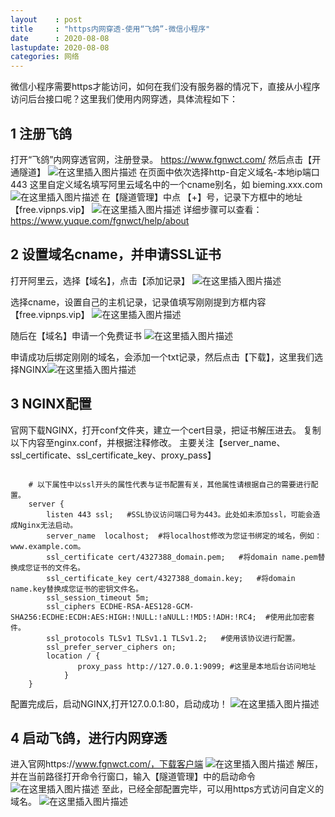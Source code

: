 ```yaml
---
layout    : post
title     : "https内网穿透-使用“飞鸽”-微信小程序"
date      : 2020-08-08
lastupdate: 2020-08-08
categories: 网络
---
```


微信小程序需要https才能访问，如何在我们没有服务器的情况下，直接从小程序访问后台接口呢？这里我们使用内网穿透，具体流程如下：
## 1 注册飞鸽
打开“飞鸽”内网穿透官网，注册登录。
https://www.fgnwct.com/
然后点击【开通隧道】
![在这里插入图片描述](/assets/img/2020-08-08-frp-https-zh/1.png)
在页面中依次选择http-自定义域名-本地ip端口443
这里自定义域名填写阿里云域名中的一个cname别名，如 bieming.xxx.com
![在这里插入图片描述](/assets/img/2020-08-08-frp-https-zh/2.png)
在【隧道管理】中点 【+】号，记录下方框中的地址【free.vipnps.vip】
![在这里插入图片描述](/assets/img/2020-08-08-frp-https-zh/3.png)
详细步骤可以查看：https://www.yuque.com/fgnwct/help/about

## 2 设置域名cname，并申请SSL证书
打开阿里云，选择【域名】，点击【添加记录】
![在这里插入图片描述](/assets/img/2020-08-08-frp-https-zh/4.png)

选择cname，设置自己的主机记录，记录值填写刚刚提到方框内容【free.vipnps.vip】
![在这里插入图片描述](/assets/img/2020-08-08-frp-https-zh/5.png)

随后在【域名】申请一个免费证书
![在这里插入图片描述](/assets/img/2020-08-08-frp-https-zh/6.png)

申请成功后绑定刚刚的域名，会添加一个txt记录，然后点击【下载】，这里我们选择NGINX![在这里插入图片描述](/assets/img/2020-08-08-frp-https-zh/7.png)

## 3 NGINX配置
官网下载NGINX，打开conf文件夹，建立一个cert目录，把证书解压进去。
复制以下内容至nginx.conf，并根据注释修改。
主要关注【server_name、ssl_certificate、ssl_certificate_key、proxy_pass】
```

	# 以下属性中以ssl开头的属性代表与证书配置有关，其他属性请根据自己的需要进行配置。
	server {
		listen 443 ssl;   #SSL协议访问端口号为443。此处如未添加ssl，可能会造成Nginx无法启动。
		server_name  localhost;  #将localhost修改为您证书绑定的域名，例如：www.example.com。
		ssl_certificate cert/4327388_domain.pem;   #将domain name.pem替换成您证书的文件名。
		ssl_certificate_key cert/4327388_domain.key;   #将domain name.key替换成您证书的密钥文件名。
		ssl_session_timeout 5m;
		ssl_ciphers ECDHE-RSA-AES128-GCM-SHA256:ECDHE:ECDH:AES:HIGH:!NULL:!aNULL:!MD5:!ADH:!RC4;  #使用此加密套件。
		ssl_protocols TLSv1 TLSv1.1 TLSv1.2;   #使用该协议进行配置。
		ssl_prefer_server_ciphers on;   
		location / {
			   proxy_pass http://127.0.0.1:9099; #这里是本地后台访问地址
			}
	}    
```
配置完成后，启动NGINX,打开127.0.0.1:80，启动成功！
![在这里插入图片描述](/assets/img/2020-08-08-frp-https-zh/8.png)

## 4 启动飞鸽，进行内网穿透
进入官网https://www.fgnwct.com/，下载客户端
![在这里插入图片描述](/assets/img/2020-08-08-frp-https-zh/9.png)
解压，并在当前路径打开命令行窗口，输入【隧道管理】中的启动命令
![在这里插入图片描述](/assets/img/2020-08-08-frp-https-zh/10.png)
至此，已经全部配置完毕，可以用https方式访问自定义的域名。
![在这里插入图片描述](/assets/img/2020-08-08-frp-https-zh/11.png)